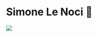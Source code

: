 # Simone Le Noci 🍷

![](https://github-readme-streak-stats.herokuapp.com/?user=simonenuts&theme=dark&hide_border=true)<br/>
